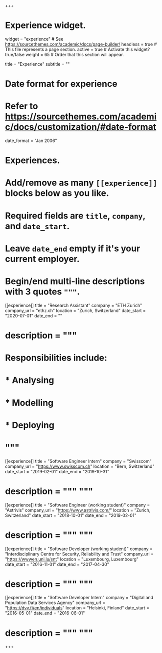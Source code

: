 +++
# Experience widget.
widget = "experience"  # See https://sourcethemes.com/academic/docs/page-builder/
headless = true  # This file represents a page section.
active = true  # Activate this widget? true/false
weight = 65  # Order that this section will appear.

title = "Experience"
subtitle = ""

# Date format for experience
#   Refer to https://sourcethemes.com/academic/docs/customization/#date-format
date_format = "Jan 2006"

# Experiences.
#   Add/remove as many `[[experience]]` blocks below as you like.
#   Required fields are `title`, `company`, and `date_start`.
#   Leave `date_end` empty if it's your current employer.
#   Begin/end multi-line descriptions with 3 quotes `"""`.
[[experience]]
  title = "Research Assistant"
  company = "ETH Zurich"
  company_url = "ethz.ch"
  location = "Zurich, Switzerland"
  date_start = "2020-07-01"
  date_end = ""
  # description = """
  # Responsibilities include:
  # 
  # * Analysing
  # * Modelling
  # * Deploying
  # """

[[experience]]
  title = "Software Engineer Intern"
  company = "Swisscom"
  company_url = "https://www.swisscom.ch"
  location = "Bern, Switzerland"
  date_start = "2019-02-01"
  date_end = "2019-10-31"
  # description = """ """

[[experience]]
  title = "Software Engineer (working student)"
  company = "Astrivis"
  company_url = "https://www.astrivis.com/"
  location = "Zurich, Switzerland"
  date_start = "2018-10-01"
  date_end = "2019-02-01"
  # description = """ """

[[experience]]
  title = "Software Developer (working student)"
  company = "Interdisciplinary Centre for Security, Reliability and Trust"
  company_url = "https://wwwen.uni.lu/snt"
  location = "Luxembourg, Luxembourg"
  date_start = "2016-11-01"
  date_end = "2017-04-30"
  # description = """ """

[[experience]]
  title = "Software Developer Intern"
  company = "Digital and Population Data Services Agency"
  company_url = "https://dvv.fi/en/individuals"
  location = "Helsinki, Finland"
  date_start = "2016-05-01"
  date_end = "2016-06-01"
  # description = """ """

+++
